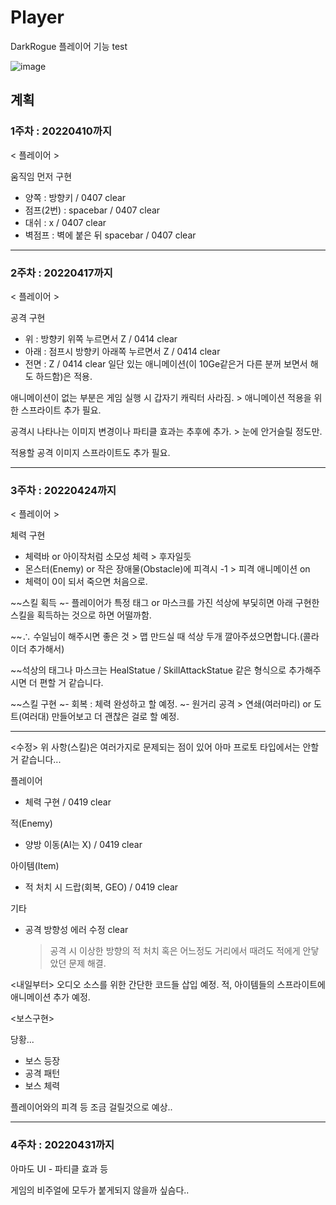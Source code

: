 # Player
 DarkRogue 플레이어 기능 test
 
 ![image](https://user-images.githubusercontent.com/86696817/162695043-e53398f9-e1fd-43ee-8c86-bfae3df7add6.png)


## 계획 

### 1주차 : 20220410까지
< 플레이어 >

움직임 먼저 구현
- 양쪽 : 방향키 / 0407 clear
- 점프(2번) : spacebar / 0407 clear
- 대쉬 : x / 0407 clear
- 벽점프 : 벽에 붙은 뒤 spacebar / 0407 clear

-----------------------------------------------------------------------------------------------------
### 2주차 : 20220417까지
< 플레이어 >

공격 구현
 - 위 : 방향키 위쪽 누르면서 Z / 0414 clear
 - 아래 : 점프시 방향키 아래쪽 누르면서 Z / 0414 clear
 - 전면 : Z / 0414 clear
일단 있는 애니메이션(이 10Ge같은거 다른 분꺼 보면서 해도 하드함)은 적용.

애니메이션이 없는 부분은 게임 실행 시 갑자기 캐릭터 사라짐. > 애니메이션 적용을 위한 스프라이트 추가 필요.

공격시 나타나는 이미지 변경이나 파티클 효과는 추후에 추가. > 눈에 안거슬릴 정도만.

적용할 공격 이미지 스프라이트도 추가 필요.

-----------------------------------------------------------------------------------------------------
### 3주차 : 20220424까지
< 플레이어 >

체력 구현 
 - 체력바 or 아이작처럼 소모성 체력 > 후자일듯
 - 몬스터(Enemy) or 작은 장애물(Obstacle)에 피격시 -1 > 피격 애니메이션 on
 - 체력이 0이 되서 죽으면 처음으로.

~~스킬 획득
 ~- 플레이어가 특정 태그 or 마스크를 가진 석상에 부딫히면 아래 구현한 스킬을 획득하는 것으로 하면 어떨까함.

 ~~∴ 수일님이 해주시면 좋은 것 > 맵 만드실 때 석상 두개 깔아주셨으면합니다.(콜라이더 추가해서)
   
 ~~석상의 태그나 마스크는 HealStatue / SkillAttackStatue 같은 형식으로 추가해주시면 더 편할 거 같습니다.

~~스킬 구현 
 ~- 회복 : 체력 완성하고 할 예정.
 ~- 원거리 공격 > 연쇄(여러마리) or 도트(여러대) 만들어보고 더 괜찮은 걸로 할 예정.
 
-----------------------------------------------------------------------------------------------------
<수정> 위 사항(스킬)은 여러가지로 문제되는 점이 있어 아마 프로토 타입에서는 안할 거 같습니다...

플레이어
- 체력 구현 / 0419 clear

적(Enemy) 
- 양방 이동(AI는 X) / 0419 clear

아이템(Item)
- 적 처치 시 드랍(회복, GEO) / 0419 clear

기타
- 공격 방향성 에러 수정 clear
   > 공격 시 이상한 방향의 적 처치 혹은 어느정도 거리에서 때려도 적에게 안닿았던 문제 해결.

<내일부터>
오디오 소스를 위한 간단한 코드들 삽입 예정.
적, 아이템들의 스프라이트에 애니메이션 추가 예정.

<보스구현>

당황...

- 보스 등장
- 공격 패턴 
- 보스 체력

플레이어와의 피격 등 조금 걸릴것으로 예상.. 

-----------------------------------------------------------------------------------------------------
### 4주차 : 20220431까지
아마도 UI - 파티클 효과 등

게임의 비주얼에 모두가 붙게되지 않을까 싶슴다..
